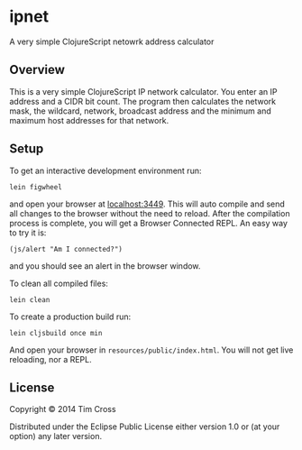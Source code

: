 # ipnet

A very simple ClojureScript netowrk address calculator

## Overview

This is a very simple ClojureScript IP network calculator. You enter an IP address
and a CIDR bit count. The program then calculates the network mask, the wildcard,
network, broadcast address and the minimum and maximum host addresses for that
network. 

## Setup

To get an interactive development environment run:

    lein figwheel

and open your browser at [localhost:3449](http://localhost:3449/).
This will auto compile and send all changes to the browser without the
need to reload. After the compilation process is complete, you will
get a Browser Connected REPL. An easy way to try it is:

    (js/alert "Am I connected?")

and you should see an alert in the browser window.

To clean all compiled files:

    lein clean

To create a production build run:

    lein cljsbuild once min

And open your browser in `resources/public/index.html`. You will not
get live reloading, nor a REPL. 

## License

Copyright © 2014 Tim Cross

Distributed under the Eclipse Public License either version 1.0 or (at your option) any later version.
